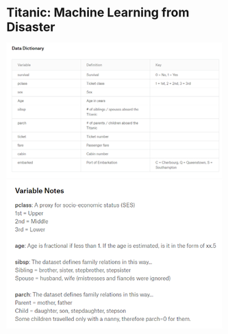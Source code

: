 # Titanic: Machine Learning from Disaster

![Data dictionary](https://github.com/merishnaSuwal/Kaggle-projects/blob/master/Titanic%20survival/Data%20dictionary.PNG)
![Variable notes](https://github.com/merishnaSuwal/Kaggle-projects/blob/master/Titanic%20survival/Titanic.PNG)
